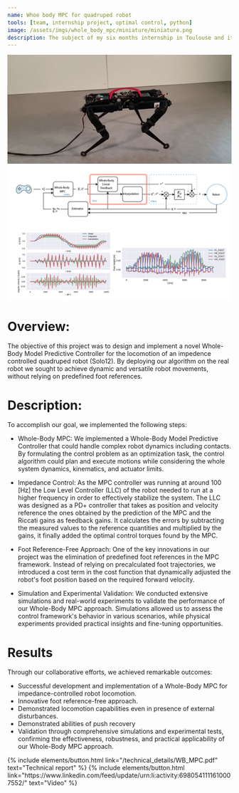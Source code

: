 ```yaml
---
name: Whoe body MPC for quadruped robot
tools: [team, internship project, optimal control, python]
image: /assets/imgs/whole_body_mpc/miniature/miniature.png
description: The subject of my six months internship in Toulouse and it consisted in the development of an AI algorithm to perform locomotion
---
```

![project_idea](/assets/imgs/whole_body_mpc/walk.png)
![project_idea](/assets/imgs/whole_body_mpc/1.png)

# Overview:
The objective of this project was to design and implement a novel Whole-Body Model Predictive Controller for the locomotion of an impedence controlled quadruped robot (Solo12). By deploying our algorithm on the real robot we sought to achieve dynamic and versatile robot movements, without relying on predefined foot references.

# Description:
To accomplish our goal, we implemented the following steps:

- Whole-Body MPC: We implemented a Whole-Body Model Predictive Controller that could handle complex robot dynamics including contacts. By formulating the control problem as an optimization task, the control algorithm could plan and execute motions while considering the whole system dynamics, kinematics, and actuator limits.

- Impedance Control: As the MPC controller was running at around 100 [Hz] the Low Level Controller (LLC) of the robot needed to run at a higher frequency in order to effectively stabilize the system. The LLC was designed as a PD+ controller that takes as position and velocity reference the ones obtained by the prediction of the MPC and the Riccati gains as feedback gains. It calculates the errors by subtracting the measured values to the reference quantities and multiplied by the gains, it finally added the optimal control torques found by the MPC.

- Foot Reference-Free Approach: One of the key innovations in our project was the elimination of predefined foot references in the MPC framework. Instead of relying on precalculated foot trajectories, we introduced a cost term in the cost function that dynamically adjusted the robot's foot position based on the required forward velocity.

- Simulation and Experimental Validation: We conducted extensive simulations and real-world experiments to validate the performance of our Whole-Body MPC approach. Simulations allowed us to assess the control framework's behavior in various scenarios, while physical experiments provided practical insights and fine-tuning opportunities.

# Results
Through our collaborative efforts, we achieved remarkable outcomes:

- Successful development and implementation of a Whole-Body MPC for impedance-controlled robot locomotion.
- Innovative foot reference-free approach.
- Demonstrated locomotion capabilities even in presence of external disturbances.
- Demonstrated abilities of push recovery
- Validation through comprehensive simulations and experimental tests, confirming the effectiveness, robustness, and practical applicability of our Whole-Body MPC approach.

<div class="flex-parent jc-center">
{% include elements/button.html link="/technical_details/WB_MPC.pdf" text="Technical report" %}
{% include elements/button.html link="https://www.linkedin.com/feed/update/urn:li:activity:6980541111610007552/" text="Video" %}
</div>
